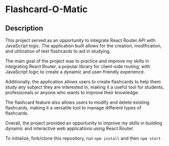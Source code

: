 # Flashcard-O-Matic

## Description

This project served as an opportunity to integrate React Router API with JavaScript logic.
The application built allows for the creation, modification, and utilization of text flashcards to aid in studying.

The main goal of the project was to practice and improve my skills in integrating React Router, a popular library for client-side routing, with JavaScript logic to create a dynamic and user-friendly experience.

Additionally, the application allows users to create flashcards to help them study any subject they are interested in, making it a useful tool for students, professionals or anyone who wants to improve their knowledge.

The flashcard feature also allows users to modify and delete existing flashcards, making it a versatile tool to manage different types of flashcards.

Overall, the project provided an opportunity to improve my skills in building dynamic and interactive web applications using React Router.

To initialize, fork/clone this repository, run `npm install` and then `npm start`
